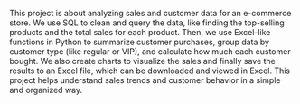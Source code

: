 This project is about analyzing sales and customer data for an e-commerce store. We use SQL to clean and query the data, like finding the top-selling products and the total sales for each product. Then, we use Excel-like functions in Python to summarize customer purchases, group data by customer type (like regular or VIP), and calculate how much each customer bought.
We also create charts to visualize the sales and finally save the results to an Excel file, which can be downloaded and viewed in Excel. This project helps understand sales trends and customer behavior in a simple and organized way.

